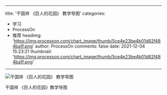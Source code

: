 
---
title: '干国祥 《巨人的花园》 教学导图'
categories: 
 - 学习
 - ProcessOn
 - 推荐
headimg: 'https://img.processon.com/chart_image/thumb/5ce4e23be4b01d82f484ba1f.png'
author: ProcessOn
comments: false
date: 2021-12-04 15:23:21
thumbnail: 'https://img.processon.com/chart_image/thumb/5ce4e23be4b01d82f484ba1f.png'
---

<div>   
<img class="thumb" alt="干国祥 《巨人的花园》 教学导图" src="https://img.processon.com/chart_image/thumb/5ce4e23be4b01d82f484ba1f.png" referrerpolicy="no-referrer">
<p>干国祥 《巨人的花园》教学导图</p>  
</div>
            
